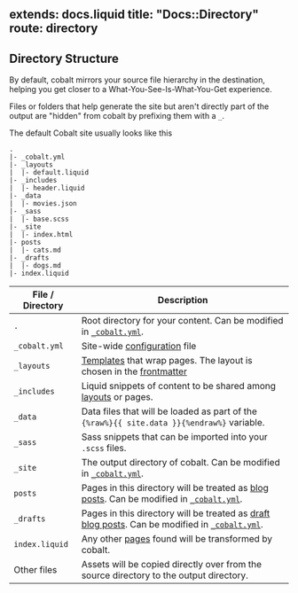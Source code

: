 extends: docs.liquid
title: "Docs::Directory"
route: directory
---

## Directory Structure

By default, cobalt mirrors your source file hierarchy in the destination,
helping you get closer to a What-You-See-Is-What-You-Get experience.

Files or folders that help generate the site but aren't directly part of the output
are "hidden" from cobalt by prefixing them with a `_`.

The default Cobalt site usually looks like this
```
.
|- _cobalt.yml
|- _layouts
|  |- default.liquid
|- _includes
|  |- header.liquid
|- _data
|  |- movies.json
|- _sass
|  |- base.scss
|- _site
|  |- index.html
|- posts
|  |- cats.md
|- _drafts
|  |- dogs.md
|- index.liquid
```

File / Directory | Description
-----------------|------------
`.`              | Root directory for your content.  Can be modified in [`_cobalt.yml`](/docs/config.html).
`_cobalt.yml`    | Site-wide [configuration](/docs/config.html) file
`_layouts`       | [Templates](/docs/layouts.html) that wrap pages.  The layout is chosen in the [frontmatter](/docs/pages.html)
`_includes`      | Liquid snippets of content to be shared among [layouts](/docs/layouts.html) or pages.
`_data`          | Data files that will be loaded as part of the `{%raw%}{{ site.data }}{%endraw%}` variable.
`_sass`          | Sass snippets that can be imported into your `.scss` files.
`_site`          | The output directory of cobalt.  Can be modified in [`_cobalt.yml`](/docs/config.html).
`posts`          | Pages in this directory will be treated as [blog posts](/docs/posts.html).  Can be modified in [`_cobalt.yml`](/docs/config.html).
`_drafts`        | Pages in this directory will be treated as [draft blog posts](/docs/posts.html).  Can be modified in [`_cobalt.yml`](/docs/config.html).
`index.liquid`   | Any other [pages](/docs/pages.html) found will be transformed by cobalt.
Other files      | Assets will be copied directly over from the source directory to the output directory.
